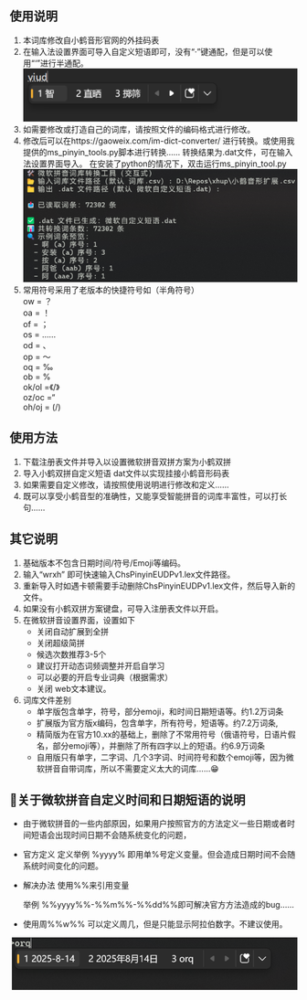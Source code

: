## 使用说明
1. 本词库修改自小鹤音形官网的外挂码表
2. 在输入法设置界面可导入自定义短语即可，没有“·”键通配，但是可以使用“‘”进行半通配。
   <img src="images/屏幕截图1.png">
3. 如需要修改或打造自己的词库，请按照文件的编码格式进行修改。
4. 修改后可以在https://gaoweix.com/im-dict-converter/  进行转换。或使用我提供的ms_pinyin_tools.py脚本进行转换……
   转换结果为.dat文件，可在输入法设置界面导入。
   在安装了python的情况下，双击运行ms_pinyin_tool.py
   <img src="images/屏幕截图2.png">
5. 常用符号采用了老版本的快捷符号如（半角符号）  
   ow	= ？  
   oa	= ！  
   of = ；  
   os = ……  
   od = 、  
   op = ～  
   oq	= ‰  
   ob	= %  
   ok/ol	=《/》  
   oz/oc	=“  
   oh/oj = (/) 
## 使用方法
1. 下载注册表文件并导入以设置微软拼音双拼方案为小鹤双拼
2. 导入小鹤双拼自定义短语 dat文件以实现挂接小鹤音形码表
3. 如果需要自定义修改，请按照使用说明进行修改和定义……
4. 既可以享受小鹤音型的准确性，又能享受智能拼音的词库丰富性，可以打长句……

## 其它说明
1. 基础版本不包含日期时间/符号/Emoji等编码。
2. 输入“wrxh” 即可快速输入ChsPinyinEUDPv1.lex文件路径。
3. 重新导入时如遇卡顿需要手动删除ChsPinyinEUDPv1.lex文件，然后导入新的文件。
4. 如果没有小鹤双拼方案键盘，可导入注册表文件以开启。 
5. 在微软拼音设置界面，设置如下
   - 关闭自动扩展到全拼
   - 关闭超级简拼
   - 候选次数推荐3-5个
   - 建议打开动态词频调整并开启自学习
   - 可以必要的开启专业词典（根据需求）
   - 关闭 web文本建议。  
6. 词库文件差别
   - 单字版包含单字，符号，部分emoji，和时间日期短语等。约1.2万词条
   - 扩展版为官方版x编码，包含单字，所有符号，短语等。约7.2万词条,
   - 精简版为在官方10.xx的基础上，删除了不常用符号（俄语符号，日语片假名，部分emoji等），并删除了所有四字以上的短语。约6.9万词条
   - 自用版只有单字，二字词、几个3字词、时间符号和数个emoji等，因为微软拼音自带词库，所以不需要定义太大的词库……😁
## 💖关于微软拼音自定义时间和日期短语的说明
   - 由于微软拼音的一些内部原因，如果用户按照官方的方法定义一些日期或者时间短语会出现时间日期不会随系统变化的问题，
   - 官方定义
      定义举例 %yyyy% 即用单%号定义变量。但会造成日期时间不会随系统时间变化的问题。
   - 解决办法
      使用%%来引用变量 
      
      举例 %%yyyy%%-%%m%%-%%dd%%即可解决官方方法造成的bug……
   - 使用周%%w%% 可以定义周几，但是只能显示阿拉伯数字。不建议使用。

​	<img src="images/屏幕截图3.png">





